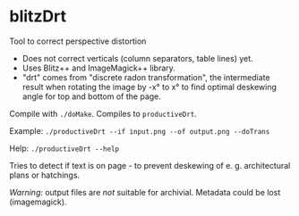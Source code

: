 # blitzDrt
Tool to correct perspective distortion

* Does not correct verticals (column separators, table lines) yet.
* Uses Blitz++ and ImageMagick++ library.
* "drt" comes from "discrete radon transformation", the intermediate result when rotating the image by -x° to x° to find optimal deskewing angle for top and bottom of the page.

Compile with `./doMake`. Compiles to `productiveDrt`.

Example: `./productiveDrt --if input.png --of output.png --doTrans`

Help: `./productiveDrt --help`

Tries to detect if text is on page - to prevent deskewing of e. g. architectural plans or hatchings.

*Warning:* output files are *not* suitable for archivial. Metadata could be lost (imagemagick).
